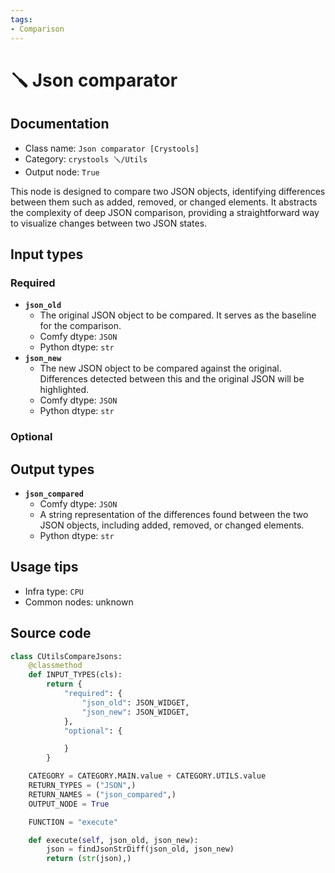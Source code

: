 ```yaml
---
tags:
- Comparison
---
```


# 🪛 Json comparator
## Documentation
- Class name: `Json comparator [Crystools]`
- Category: `crystools 🪛/Utils`
- Output node: `True`

This node is designed to compare two JSON objects, identifying differences between them such as added, removed, or changed elements. It abstracts the complexity of deep JSON comparison, providing a straightforward way to visualize changes between two JSON states.
## Input types
### Required
- **`json_old`**
    - The original JSON object to be compared. It serves as the baseline for the comparison.
    - Comfy dtype: `JSON`
    - Python dtype: `str`
- **`json_new`**
    - The new JSON object to be compared against the original. Differences detected between this and the original JSON will be highlighted.
    - Comfy dtype: `JSON`
    - Python dtype: `str`
### Optional
## Output types
- **`json_compared`**
    - Comfy dtype: `JSON`
    - A string representation of the differences found between the two JSON objects, including added, removed, or changed elements.
    - Python dtype: `str`
## Usage tips
- Infra type: `CPU`
- Common nodes: unknown


## Source code
```python
class CUtilsCompareJsons:
    @classmethod
    def INPUT_TYPES(cls):
        return {
            "required": {
                "json_old": JSON_WIDGET,
                "json_new": JSON_WIDGET,
            },
            "optional": {

            }
        }

    CATEGORY = CATEGORY.MAIN.value + CATEGORY.UTILS.value
    RETURN_TYPES = ("JSON",)
    RETURN_NAMES = ("json_compared",)
    OUTPUT_NODE = True

    FUNCTION = "execute"

    def execute(self, json_old, json_new):
        json = findJsonStrDiff(json_old, json_new)
        return (str(json),)

```
